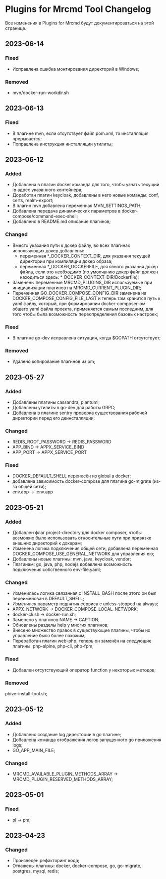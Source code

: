# Plugins for Mrcmd Tool Changelog
Все изменения в Plugins for Mrcmd будут документироваться на этой странице.

## 2023-06-14
### Fixed
- Исправлена ошибка монтирования директорий в Windows;

### Removed
- mvn/docker-run-workdir.sh

## 2023-06-13
### Fixed
- В плагине mvn, если отсутствует файл pom.xml, то инсталляция прерывается;
- Поправлена инструкция инсталляции утилиты;

## 2023-06-12
### Added
- Добавлена в плагин docker команда для того, чтобы узнать текущий ip адрес указанного контейнера;
- Доработан плагин keycloak, добавлены в него новые команды: conf, certs, realm-export;
- В плагин mvn добавлена переменная MVN_SETTINGS_PATH;
- Добавлена передача динамических параметров в docker-compose/command-exec-shell;
- Добавлено в README.md описание плагинов;

### Changed
- Вместо указания пути к докер файлу, во всех плагинах использующих докер добавлены:
  - переменная *_DOCKER_CONTEXT_DIR, для указания текущей директории при компиляции докер образа;
  - переменная *_DOCKER_DOCKERFILE, для явного указания докер файла, если это необходимо (по умолчанию докер файл должен находиться здесь: *_DOCKER_CONTEXT_DIR/Dockerfile);
- Заменены переменные MRCMD_PLUGINS_DIR используемые при инициализации плагинов на MRCMD_CURRENT_PLUGIN_DIR;
- Переменная GO_DOCKER_COMPOSE_CONFIG_DIR заменена на DOCKER_COMPOSE_CONFIG_FILE_LAST и теперь там хранится путь к yaml файлу, который, при формировании docker-composer-ом общего yaml файла проекта, применяется самым последним, для того чтобы была возможность переопределения базовых настроек; 

### Fixed
- В плагине go-dev исправлена ситуация, когда $GOPATH отсутствует;

### Removed
- Удалено копирование плагинов из pm;

## 2023-05-27
### Added
- Добавлены плагины cassandra, plantuml;
- Добавлены утилиты в go-dev для работы GRPC;
- Добавлена в плагине sentry проверка существования рабочей директории перед его деинсталляции;

### Changed
- REDIS_ROOT_PASSWORD -> REDIS_PASSWORD
- APP_BIND -> APPX_SERVICE_BIND
- APP_PORT -> APPX_SERVICE_PORT

### Fixed
- DOCKER_DEFAULT_SHELL перенесён из global в docker;
- добавлена зависимость docker-compose для плагина go-migrate (из-за общей сети);
- env.app -> .env.app

## 2023-05-21
### Added
- Добавлен флаг project-directory для docker composer, чтобы возможно было использовать относительные пути при привязке внешних директорий к докерам;
- Изменена логика подключения общей сети, добавлена переменная DOCKER_COMPOSE_USE_GENERAL_NETWORK для управления ею;
- Добавлены новые плагины: mvn, java, keycloak, vendor;
- Плагинам: go, java, php, nodejs добавлена возможность подключения собственного env-file.yaml;

### Changed
- Изменилась логика связанная с INSTALL_BASH после этого он был переименован в DEFAULT_SHELL;
- Изменился параметр поднятия сервиса с unless-stopped на always;
- APPX_NETWORK -> DOCKER_COMPOSE_LOCAL_NETWORK;
- docker-cli.sh -> docker-run.sh;
- Заменено у плагинов NAME -> CAPTION;
- Обновлены разделы help у многих плагинов;
- Внесено множество правок в существующие плагины, чтобы их управление было более похожим;
- Переработан плагин web-php, теперь он заменён на следующие плагины: php-alpine, php-cli, php-fpm;  

### Fixed
- Добавлен отсутствующий оператор function у некоторых методов;

### Removed
phive-install-tool.sh;

## 2023-05-12
### Added
- Добавлено создание log директории в go плагине;
- Добавлена команда отображения логов запущенного go приложения logs;
- GO_APP_MAIN_FILE;

### Changed
- MRCMD_AVAILABLE_PLUGIN_METHODS_ARRAY -> MRCMD_PLUGIN_RESERVED_METHODS_ARRAY;

## 2023-05-01
### Fixed
- pl -> pm;

## 2023-04-23
### Changed
- Произведён рефакторинг кода;
- Отлажены плагины: docker, docker-compose, go, go-migrate, postgres, mysql, redis;